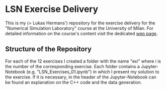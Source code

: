 # LSN Exercise Delivery

This is my (= Lukas Hermans') repository for the exercise delivery for the "Numerical Simulation Laboratory" course at the University of Milan. For detailed information on the course's content visit the dedicated [wep page](https://www.unimi.it/en/education/degree-programme-courses/2021/numerical-simulation-laboratory).

## Structure of the Repository
For each of the 12 exercises I created a folder with the name "exi" where i is the number of the corresponding exercise. Each folder contains a Jupyter-Notebook (e.g. "LSN_Exercises_01.ipynb") in which I present my solution to the exercise. If it is necessary, in the header of the Jupyter-Notebook can be found an explanation on the C++ code and the data generation.
